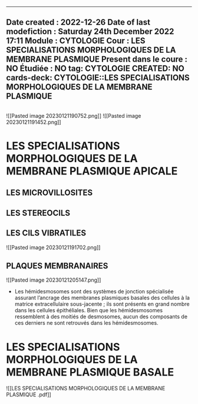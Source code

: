 
---
Date created : 2022-12-26
Date of last modefiction : Saturday 24th December 2022 17:11
Module : CYTOLOGIE
Cour : LES SPECIALISATIONS MORPHOLOGIQUES DE LA MEMBRANE PLASMIQUE
Present dans le coure : NO
Étudiée : NO
tag: CYTOLOGIE
CREATED: NO
cards-deck: CYTOLOGIE::LES SPECIALISATIONS MORPHOLOGIQUES DE LA MEMBRANE PLASMIQUE
---
```toc
```

![[Pasted image 20230121190752.png]]
![[Pasted image 20230121191452.png]]
# LES SPECIALISATIONS MORPHOLOGIQUES DE LA MEMBRANE PLASMIQUE APICALE
## LES MICROVILLOSITES
## LES STEREOCILS
## LES CILS VIBRATILES
![[Pasted image 20230121191702.png]]
## PLAQUES MEMBRANAIRES
![[Pasted image 20230121205147.png]]

- Les hémidesmosomes sont des systèmes de jonction spécialisée assurant l’ancrage des membranes plasmiques basales des cellules à la matrice extracellulaire sous-jacente ; ils sont présents en grand nombre dans les cellules épithéliales. Bien que les hémidesmosomes ressemblent à des moitiés de desmosomes, aucun des composants de ces derniers ne sont retrouvés dans les hémidesmosomes.
# LES SPECIALISATIONS MORPHOLOGIQUES DE LA MEMBRANE PLASMIQUE BASALE
![[LES SPECIALISATIONS MORPHOLOGIQUES DE LA MEMBRANE PLASMIQUE .pdf]]
